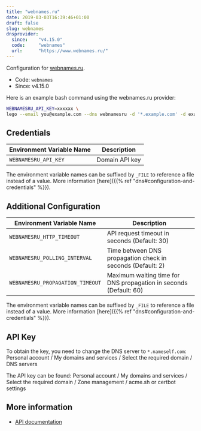 ```yaml
---
title: "webnames.ru"
date: 2019-03-03T16:39:46+01:00
draft: false
slug: webnames
dnsprovider:
  since:    "v4.15.0"
  code:     "webnames"
  url:      "https://www.webnames.ru/"
---
```


<!-- THIS DOCUMENTATION IS AUTO-GENERATED. PLEASE DO NOT EDIT. -->
<!-- providers/dns/webnames/webnames.toml -->
<!-- THIS DOCUMENTATION IS AUTO-GENERATED. PLEASE DO NOT EDIT. -->


Configuration for [webnames.ru](https://www.webnames.ru/).


<!--more-->

- Code: `webnames`
- Since: v4.15.0


Here is an example bash command using the webnames.ru provider:

```bash
WEBNAMESRU_API_KEY=xxxxxx \
lego --email you@example.com --dns webnamesru -d '*.example.com' -d example.com run
```




## Credentials

| Environment Variable Name | Description |
|-----------------------|-------------|
| `WEBNAMESRU_API_KEY` | Domain API key |

The environment variable names can be suffixed by `_FILE` to reference a file instead of a value.
More information [here]({{% ref "dns#configuration-and-credentials" %}}).


## Additional Configuration

| Environment Variable Name | Description |
|--------------------------------|-------------|
| `WEBNAMESRU_HTTP_TIMEOUT` | API request timeout in seconds (Default: 30) |
| `WEBNAMESRU_POLLING_INTERVAL` | Time between DNS propagation check in seconds (Default: 2) |
| `WEBNAMESRU_PROPAGATION_TIMEOUT` | Maximum waiting time for DNS propagation in seconds (Default: 60) |

The environment variable names can be suffixed by `_FILE` to reference a file instead of a value.
More information [here]({{% ref "dns#configuration-and-credentials" %}}).

## API Key

To obtain the key, you need to change the DNS server to `*.nameself.com`: Personal account / My domains and services / Select the required domain / DNS servers

The API key can be found: Personal account / My domains and services / Select the required domain / Zone management / acme.sh or certbot settings



## More information

- [API documentation](https://github.com/regtime-ltd/certbot-dns-webnames)

<!-- THIS DOCUMENTATION IS AUTO-GENERATED. PLEASE DO NOT EDIT. -->
<!-- providers/dns/webnames/webnames.toml -->
<!-- THIS DOCUMENTATION IS AUTO-GENERATED. PLEASE DO NOT EDIT. -->

